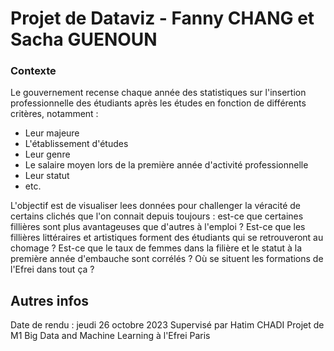 # Projet de Dataviz - Fanny CHANG et Sacha GUENOUN

### Contexte
Le gouvernement recense chaque année des statistiques sur l'insertion professionnelle des étudiants après les études en fonction de différents critères, notamment :
- Leur majeure
- L'établissement d'études
- Leur genre
- Le salaire moyen lors de la première année d'activité professionnelle
- Leur statut
- etc.

L'objectif est de visualiser lees données pour challenger la véracité de certains clichés que l'on connait depuis toujours : est-ce que certaines fillières sont plus avantageuses que d'autres à l'emploi ? Est-ce que les fillières littéraires et artistiques forment des étudiants qui se retrouveront au chomage ? Est-ce que le taux de femmes dans la filière et le statut à la première année d'embauche sont corrélés ? Où se situent les formations de l'Efrei dans tout ça ?

## Autres infos
Date de rendu : jeudi 26 octobre 2023
Supervisé par Hatim CHADI
Projet de M1 Big Data and Machine Learning à l'Efrei Paris
